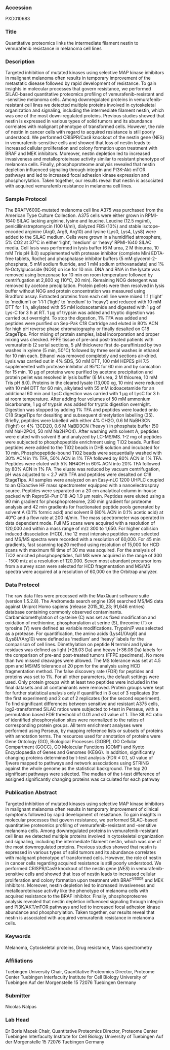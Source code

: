 ### Accession
PXD010683

### Title
Quantitative proteomics links the intermediate filament nestin to vemurafenib resistance in melanoma cell lines

### Description
Targeted inhibition of mutated kinases using selective MAP kinase inhibitors in malignant melanoma often results in temporary improvement of the metastatic disease followed by rapid development of resistance. To gain insights in molecular processes that govern resistance, we performed SILAC-based quantitative proteomics profiling of vemurafenib-resistant and -sensitive melanoma cells. Among downregulated proteins in vemurafenib-resistant cell lines we detected multiple proteins involved in cytoskeletal organization and signaling, including the intermediate filament nestin, which was one of the most down-regulated proteins. Previous studies showed that nestin is expressed in various types of solid tumors and its abundance correlates with malignant phenotype of transformed cells. However, the role of nestin in cancer cells with regard to acquired resistance is still poorly understood. We performed CRISPR/Cas9 knockout of the nestin gene (NES) in vemurafenib-sensitive cells and showed that loss of nestin leads to increased cellular proliferation and colony formation upon treatment with BRAF and MEK inhibitors. Moreover, nestin depletion led to increased invasiveness and metalloproteinase activity similar to resistant phenotype of melanoma cells. Finally, phosphoproteome analysis revealed that nestin depletion influenced signaling through integrin and PI3K-Akt-mTOR pathways and led to increased focal adhesion kinase expression and phosphorylation. Taken together, our results reveal that nestin is associated with acquired vemurafenib resistance in melanoma cell lines.

### Sample Protocol
The BRAFV600E-mutated melanoma cell line A375 was purchased from the American Type Culture Collection. A375 cells were either grown in RPMI-1640 SILAC lacking arginine, lysine and leucine. Leucine (12.5 mg/ml), penicillin/streptomycin (100 U/ml), dialyzed FBS (10%) and stable isotope-encoded arginine (Arg0, Arg6, Arg10) and lysine (Lys0, Lys4, Lys8) were added to the SILAC medium. Cells were grown in a humidified atmosphere, 5% CO2 at 37°C in either ‘light’, ‘medium’ or ‘heavy’ RPMI-1640 SILAC media. Cell lysis was performed in lysis buffer (6 M urea, 2 M thiourea, 10 mM Tris pH 8.0) supplemented with protease inhibitor (complete Mini EDTA-free tablets, Roche) and phosphatase inhibitor buffers (5 mM glycerol-2-phosphate, 5 mM sodium fluoride, and 1 mM sodium orthovanadate) and 1% N-Octylglucoside (NOG) on ice for 10 min. DNA and RNA in the lysate was removed using benzonase for 10 min on room temperature followed by centrifugation at 2,800 xg (10°C, 20 min). Remaining NOG detergent was removed by acetone precipitation. Protein pellets were then resolved in lysis buffer without NOG and protein concentration was measured using Bradford assay. Extracted proteins from each cell line were mixed 1:1 (‘light’ to ‘medium’) or 1:1:1 (‘light’ to ‘medium’ to ‘heavy’) and reduced with 10 mM DTT for 1 h, alkylated with 55 mM iodoacetamide and digested with 1 µg of Lys-C for 3 h at RT. 1 µg of trypsin was added and tryptic digestion was carried out overnight. To stop the digestion, 1% TFA was added and peptides were purified on Sep-Pak C18 Cartridge and eluted in 80% ACN for high pH reverse phase chromatography or finally desalted on C18 StageTips. Prior mixing of protein samples, label incorporation and proper mixing was checked. FFPE tissue of pre-and post-treated patients with vemurafenib (2 serial sections, 5 µM thickwere first de-paraffinized by two washes in xylene (5 min, 50°C) followed by three serial washes in ethanol for 10 min each. Ethanol was removed completely and sections air-dried. Lysis was carried out in 4% SDS, 50 mM DTT, 100 mM HEPES pH 7.5 supplemented with protease inhibitor at 95°C for 60 min and by sonication for 15 min. 10 µg of proteins were purified by acetone precipitation and protein pellet was resolved in lysis buffer (6 M urea, 2 M thiourea, 10 mM Tris pH 8.0). Proteins in the cleared lysate (13,000 xg, 10 min) were reduced with 10 mM DTT for 60 min, alkylated with 55 mM iodoacetamide for an additional 60 min and LysC digestion was carried with 1 µg of LysC for 3 h at room temperature. After adding four volumes of 50 mM ammonium bicarbonate, 1 µg of trypsin was added for tryptic digestion overnight. Digestion was stopped by adding 1% TFA and peptides were loaded onto C18 StageTips for desalting and subsequent dimetylation labelling (35). Briefly, peptides were labelled with either 4% CH2O, 0.6 M NaBH3CN (‘light’) or 4% 13CD2O, 0.6 M NaBD3CN (‘heavy’) in phosphate buffer (50 mM NaH2PO4, 50 mM Na2HPO4). After washing with solvent A, peptides were eluted with solvent B and analyzed by LC-MS/MS.   1-2 mg of peptides were subjected to phosphopeptide enrichment using TiO2 beads. Purified peptides were added to the TiO2 beads in DHB solution and incubated for 10 min. Phosphopeptide-bound TiO2 beads were sequentially washed with 30% ACN in 1% TFA, 50% ACN in 1% TFA followed by 80% ACN in 1% TFA. Peptides were eluted with 5% NH4OH in 60% ACN into 20% TFA followed by 80% ACN in 1% FA. The eluate was reduced by vacuum centrifugation, pH was adjusted to < 2.7 with TFA and peptides were desalted on C18 StageTips. All samples were analyzed on an Easy-nLC 1200 UHPLC coupled to an QExactive HF mass spectrometer equipped with a nanoelectrospray source. Peptides were separated on a 20 cm analytical column in-house packed with ReproSil-Pur C18-AQ 1.9 μm resin. Peptides were eluted using a 90 min gradient for phosphoproteome, 230 min gradient for proteome analysis and 42 min gradients for fractionated peptide pools generated by solvent A (0.1% formic acid) and solvent B (80% ACN in 0.1% acetic acid) at 40°C and a flow rate at 200 nl/min. The mass spectrometer was operated in data dependent mode. Full MS scans were acquired with a resolution of 120,000 and within a mass range of m/z 300 to 1,650. For higher collision induced dissociation (HCD), the 12 most intensive peptides were selected and MS/MS spectra were recorded with a resolution of 60,000. For 45 min gradients, fast scanning top20 method using resolution of 15,000 for HCD scans with maximum fill time of 30 ms was acquired. For the analysis of TiO2 enriched phosphopeptides, full MS were acquired in the range of 300 - 1500 m/z at a resolution of 120,000. Seven most abundant precursor ions from a survey scan were selected for HCD fragmentation  and MS/MS spectra were acquired at a resolution of 60,000 on the Orbitrap analyzer.

### Data Protocol
The raw data files were processed with the MaxQuant software suite (version 1.5.2.8). The Andromeda search engine (39) searched MS/MS data against Uniprot Homo sapiens (release 2015_10_23; 91,646 entries) database containing commonly observed contaminants. Carbamidomethylation of cysteine (C) was set as fixed modification and oxidation of methionine, phosphorylation at serine (S), threonine (T) or tyrosine (Y) were defined as variable modifications. Trypsin/P was selected as a protease. For quantification, the amino acids (Lys4)/(Arg6) and (Lys8)/(Arg10) were defined as ‘medium’ and ‘heavy’ labels for the comparison of cell lines. Dimethylation on peptide N termini and lysine residues was defined as light (+28.03 Da) and heavy (+36.08 Da) labels for the comparison of pre-and post-treated tumors (FFPE specimens). No more than two missed cleavages were allowed. The MS tolerance was set at 4.5 ppm and MS/MS tolerance at 20 ppm for the analysis using HCD fragmentation method. The false discovery rate (FDR) for peptides and proteins was set to 1%. For all other parameters, the default settings were used. Only protein groups with at least two peptides were included in the final datasets and all contaminants were removed. Protein groups were kept for further statistical analysis only if quantified in 3 out of 3 replicates (for the first experiment) and 2 out of 2 replicates (for the second experiment). To find significant differences between sensitive and resistant A375 cells, log2-transformed SILAC ratios were subjected to t-test in Perseus, with a permutation based FDR threshold of 0.01 and s0 value of 1. The SILAC ratio of identified phosphorylation sites were normalized to the ratios of corresponding protein groups. All term enrichment analyses were performed using Perseus, by mapping reference lists or subsets of proteins with annotation terms. The resources used for annotation of proteins were Gene Ontology (GO), Biological Processes (GOBP), GO Cellular Compartment (GOCC), GO Molecular Functions (GOMF) and Kyoto Encyclopaedia of Genes and Genomes (KEGG). In addition, significantly changing proteins determined by t-test analysis (FDR ≤ 0.1, s0 value of 1)were mapped to pathways and network associations using STRING against the whole genome as the statistical background. The top 20 significant pathways were selected. The median of the t-test difference of assigned significantly changing proteins was calculated for each pathway

### Publication Abstract
Targeted inhibition of mutated kinases using selective MAP kinase inhibitors in malignant melanoma often results in temporary improvement of clinical symptoms followed by rapid development of resistance. To gain insights in molecular processes that govern resistance, we performed SILAC-based quantitative proteomics profiling of vemurafenib-resistant and -sensitive melanoma cells. Among downregulated proteins in vemurafenib-resistant cell lines we detected multiple proteins involved in cytoskeletal organization and signaling, including the intermediate filament nestin, which was one of the most downregulated proteins. Previous studies showed that nestin is expressed in various types of solid tumors and its abundance correlates with malignant phenotype of transformed cells. However, the role of nestin in cancer cells regarding acquired resistance is still poorly understood. We performed CRISPR/Cas9 knockout of the nestin gene (<i>NES</i>) in vemurafenib-sensitive cells and showed that loss of nestin leads to increased cellular proliferation and colony formation upon treatment with BRAF<sup>V600E</sup> and MEK inhibitors. Moreover, nestin depletion led to increased invasiveness and metalloproteinase activity like the phenotype of melanoma cells with acquired resistance to the BRAF inhibitor. Finally, phosphoproteome analysis revealed that nestin depletion influenced signaling through integrin and PI3K/AKT/mTOR pathways and led to increased focal adhesion kinase abundance and phosphorylation. Taken together, our results reveal that nestin is associated with acquired vemurafenib resistance in melanoma cells.

### Keywords
Melanoma, Cytoskeletal proteins, Drug resistance, Mass spectrometry

### Affiliations
Tuebingen University
Chair, Quantitative Proteomics Director, Proteome Center Tuebingen Interfaculty Institute for Cell Biology University of Tuebingen Auf der Morgenstelle 15 72076 Tuebingen Germany

### Submitter
Nicolas Nalpas

### Lab Head
Dr Boris Macek
Chair, Quantitative Proteomics Director, Proteome Center Tuebingen Interfaculty Institute for Cell Biology University of Tuebingen Auf der Morgenstelle 15 72076 Tuebingen Germany


